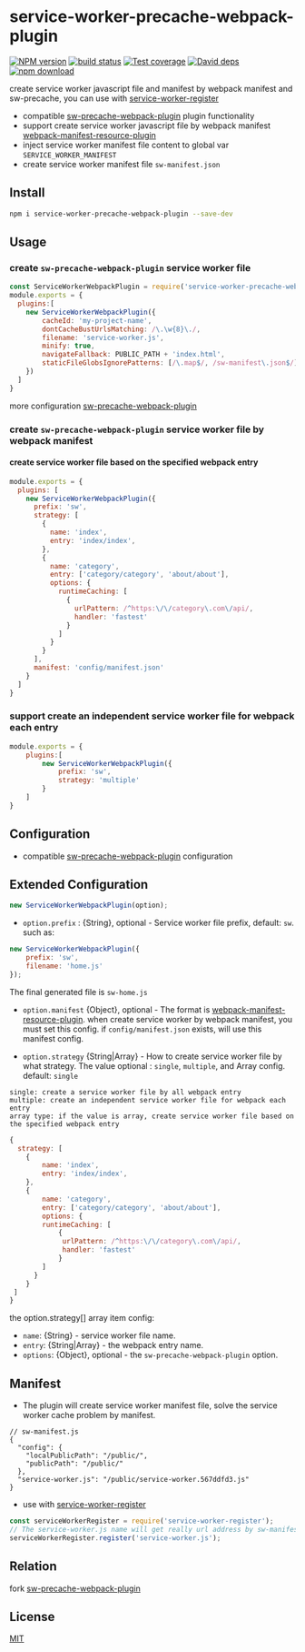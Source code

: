 # service-worker-precache-webpack-plugin

[![NPM version][npm-image]][npm-url]
[![build status][travis-image]][travis-url]
[![Test coverage][codecov-image]][codecov-url]
[![David deps][david-image]][david-url]
[![npm download][download-image]][download-url]

[npm-image]: https://img.shields.io/npm/v/service-worker-precache-webpack-plugin.svg?style=flat-square
[npm-url]: https://npmjs.org/package/service-worker-precache-webpack-plugin
[travis-image]: https://img.shields.io/travis/hubcarl/service-worker-precache-webpack-plugin.svg?style=flat-square
[travis-url]: https://travis-ci.org/hubcarl/service-worker-precache-webpack-plugin
[codecov-image]: https://codecov.io/gh/hubcarl/service-worker-precache-webpack-plugin/branch/master/graph/badge.svg
[codecov-url]: https://codecov.io/gh/hubcarl/service-worker-precache-webpack-plugin
[david-image]: https://img.shields.io/david/hubcarl/service-worker-precache-webpack-plugin.svg?style=flat-square
[david-url]: https://david-dm.org/hubcarl/service-worker-precache-webpack-plugin
[snyk-image]: https://snyk.io/test/npm/service-worker-precache-webpack-plugin/badge.svg?style=flat-square
[snyk-url]: https://snyk.io/test/npm/service-worker-precache-webpack-plugin
[download-image]: https://img.shields.io/npm/dm/service-worker-precache-webpack-plugin.svg?style=flat-square
[download-url]: https://npmjs.org/package/service-worker-precache-webpack-plugin

create service worker javascript file and manifest by webpack manifest and sw-precache, you can use with [service-worker-register](https://github.com/hubcarl/service-worker-register)

- compatible [sw-precache-webpack-plugin](https://github.com/goldhand/sw-precache-webpack-plugin) plugin functionality
- support create service worker javascript file by webpack manifest [webpack-manifest-resource-plugin](https://github.com/hubcarl/webpack-manifest-resource-plugin)
- inject service worker manifest file content to global var `SERVICE_WORKER_MANIFEST` 
- create service worker manifest file `sw-manifest.json`

## Install

```bash
npm i service-worker-precache-webpack-plugin --save-dev
```

## Usage

### create `sw-precache-webpack-plugin` service worker file

```js
const ServiceWorkerWebpackPlugin = require('service-worker-precache-webpack-plugin');
module.exports = {
  plugins:[
    new ServiceWorkerWebpackPlugin({
        cacheId: 'my-project-name',
        dontCacheBustUrlsMatching: /\.\w{8}\./,
        filename: 'service-worker.js',
        minify: true,
        navigateFallback: PUBLIC_PATH + 'index.html',
        staticFileGlobsIgnorePatterns: [/\.map$/, /sw-manifest\.json$/],
    })
  ]  
}
```
more configuration [sw-precache-webpack-plugin](https://github.com/goldhand/sw-precache-webpack-plugin)

### create `sw-precache-webpack-plugin` service worker file by webpack manifest

#### create service worker file based on the specified webpack entry

```js
module.exports = {
  plugins: [
    new ServiceWorkerWebpackPlugin({
      prefix: 'sw',
      strategy: [
        {
          name: 'index',
          entry: 'index/index',
        },
        {
          name: 'category',
          entry: ['category/category', 'about/about'],
          options: {
            runtimeCaching: [
              {
                urlPattern: /^https:\/\/category\.com\/api/,
                handler: 'fastest'
              }
            ]
          }
        }
      ],
      manifest: 'config/manifest.json'
    }
  ]
}
```

### support create an independent service worker file for webpack each entry

```js
module.exports = {
    plugins:[
        new ServiceWorkerWebpackPlugin({
            prefix: 'sw',
            strategy: 'multiple'
        }
    ] 
}
```


## Configuration

- compatible [sw-precache-webpack-plugin](https://github.com/goldhand/sw-precache-webpack-plugin) configuration


## Extended Configuration 

```js
new ServiceWorkerWebpackPlugin(option);
```

- `option.prefix` : {String}, optional - Service worker file prefix, default: `sw`. such as:

```js
new ServiceWorkerWebpackPlugin({
    prefix: 'sw',
    filename: 'home.js'
});
```
The final generated file is `sw-home.js`


- `option.manifest` {Object}, optional - The format is [webpack-manifest-resource-plugin](https://github.com/hubcarl/webpack-manifest-resource-plugin). when create service worker by webpack manifest, you must set this config. if `config/manifest.json` exists, will use this manifest config.

- `option.strategy` {String|Array} - How to create service worker file by what strategy. The value optional : `single`, `multiple`, and Array config. default: `single`

```
single: create a service worker file by all webpack entry
multiple: create an independent service worker file for webpack each entry
array type: if the value is array, create service worker file based on the specified webpack entry
```

```js
{
  strategy: [
    {
        name: 'index',
        entry: 'index/index',
    },
    {
        name: 'category',
        entry: ['category/category', 'about/about'],
        options: {
        runtimeCaching: [
            {
             urlPattern: /^https:\/\/category\.com\/api/,
             handler: 'fastest'
            }
        ]
      }
    }
 ]
}
```
the option.strategy[] array item config:

- `name`: {String} - service worker file name.
- `entry`: {String|Array} - the webpack entry name.
- `options`: {Object}, optional - the `sw-precache-webpack-plugin` option.

## Manifest

- The plugin will create service worker manifest file, solve the service worker cache problem by manifest.

```
// sw-manifest.js
{
  "config": {
    "localPublicPath": "/public/",
    "publicPath": "/public/"
  },
  "service-worker.js": "/public/service-worker.567ddfd3.js"
}
```

- use with [service-worker-register](https://github.com/hubcarl/service-worker-register)

```js
const serviceWorkerRegister = require('service-worker-register');
// The service-worker.js name will get really url address by sw-manifest.json file
serviceWorkerRegister.register('service-worker.js');
```

## Relation

 fork [sw-precache-webpack-plugin](https://github.com/goldhand/sw-precache-webpack-plugin)

## License

[MIT](LICENSE)
